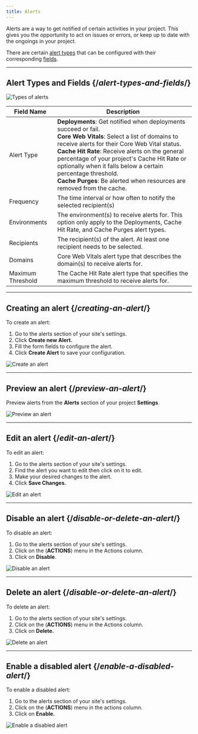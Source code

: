 ```yaml
---
title: Alerts
---
```


Alerts are a way to get notified of certain activities in your project.
This gives you the opportunity to act on issues or errors, or keep up to date with the ongoings in your project.

There are certain [alert types](#alert-types) that can be configured with their corresponding [fields](#fields).

<hr/>

## Alert Types and Fields {/*alert-types-and-fields*/}

![Types of alerts](/images/alerts/alert-types-fields.png)

| Field Name        | Description |
| ----------------- | ----------- |
| Alert Type        | **Deployments**: Get notified when deployments succeed or fail. <br/> **Core Web Vitals**: Select a list of domains to receive alerts for their Core Web Vital status. <br/> **Cache Hit Rate**: Receive alerts on the general percentage of your project's Cache Hit Rate or optionally when it falls below a certain percentage threshold. <br/> **Cache Purges**: Be alerted when resources are removed from the cache. |
| Frequency         | The time interval or how often to notify the selected recipient(s) |
| Environments      | The environment(s) to receive alerts for. This option only apply to the Deployments, Cache Hit Rate, and Cache Purges alert types. |
| Recipients        | The recipient(s) of the alert. At least one recipient needs to be selected. |
| Domains           | Core Web Vitals alert type that describes the domain(s) to receive alerts for. |
| Maximum Threshold | The Cache Hit Rate alert type that specifies the maximum threshold to receive alerts for.|

<hr/>

## Creating an alert {/*creating-an-alert*/}

To create an alert:

1. Go to the alerts section of your site's settings.
2. Click **Create new Alert.**
3. Fill the form fields to configure the alert.
4. Click **Create Alert** to save your configuration.

![Create an alert](/images/alerts/create-alert.png)

<hr/>

## Preview an alert {/*preview-an-alert*/}

Preview alerts from the **Alerts** section of your project **Settings**.

![Preview an alert](/images/alerts/preview-alert.png)

<hr/>

## Edit an alert {/*edit-an-alert*/}

To edit an alert:

1. Go to the alerts section of your site's settings.
2. Find the alert you want to edit then click on it to edit.
3. Make your desired changes to the alert.
4. Click **Save Changes.**

![Edit an alert](/images/alerts/edit-alert.png)

<hr/>

## Disable an alert {/*disable-or-delete-an-alert*/}

To disable an alert:

1. Go to the alerts section of your site's settings.
2. Click on the <GoKebabVertical className="inline-icon"/> (**ACTIONS**) menu in the Actions column.
3. Click on **Disable**.

![Disable an alert](/images/alerts/disable-delete-alert.png)

<hr/>

## Delete an alert {/*disable-or-delete-an-alert*/}

To delete an alert:

1. Go to the alerts section of your site's settings.
2. Click on the <GoKebabVertical className="inline-icon"/> (**ACTIONS**) menu in the Actions column.
3. Click on **Delete.**

![Delete an alert](/images/alerts/disable-delete-alert.png)

<hr/>

## Enable a disabled alert {/*enable-a-disabled-alert*/}

To enable a disabled alert:

1. Go to the alerts section of your site's settings.
2. Click on the <GoKebabVertical className="inline-icon"/> (**ACTIONS**) menu in the actions column.
3. Click on **Enable.**

![Enable a disabled alert](/images/alerts/enable-alert.png)